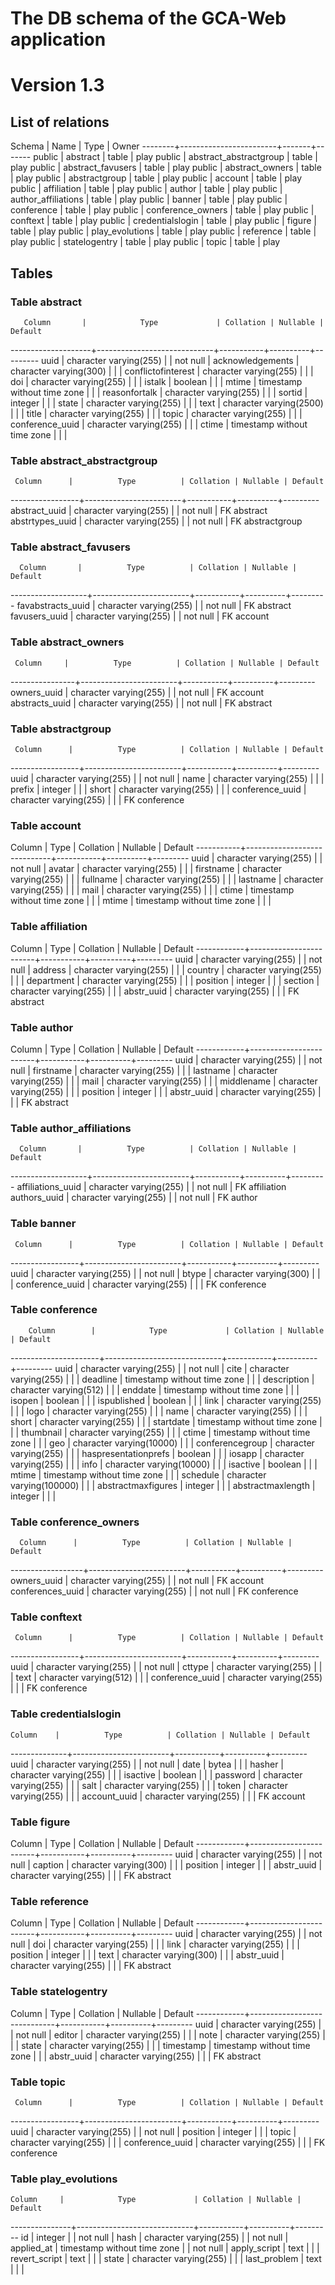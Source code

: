 # The DB schema of the GCA-Web application

# Version 1.3

## List of relations

 Schema |          Name          | Type  | Owner 
--------+------------------------+-------+-------
 public | abstract               | table | play
 public | abstract_abstractgroup | table | play
 public | abstract_favusers      | table | play
 public | abstract_owners        | table | play
 public | abstractgroup          | table | play
 public | account                | table | play
 public | affiliation            | table | play
 public | author                 | table | play
 public | author_affiliations    | table | play
 public | banner                 | table | play
 public | conference             | table | play
 public | conference_owners      | table | play
 public | conftext               | table | play
 public | credentialslogin       | table | play
 public | figure                 | table | play
 public | play_evolutions        | table | play
 public | reference              | table | play
 public | statelogentry          | table | play
 public | topic                  | table | play


## Tables

### Table abstract
       Column       |            Type             | Collation | Nullable | Default 
--------------------+-----------------------------+-----------+----------+---------
 uuid               | character varying(255)      |           | not null | 
 acknowledgements   | character varying(300)      |           |          | 
 conflictofinterest | character varying(255)      |           |          | 
 doi                | character varying(255)      |           |          | 
 istalk             | boolean                     |           |          | 
 mtime              | timestamp without time zone |           |          | 
 reasonfortalk      | character varying(255)      |           |          | 
 sortid             | integer                     |           |          | 
 state              | character varying(255)      |           |          | 
 text               | character varying(2500)     |           |          | 
 title              | character varying(255)      |           |          | 
 topic              | character varying(255)      |           |          | 
 conference_uuid    | character varying(255)      |           |          | 
 ctime              | timestamp without time zone |           |          | 

### Table abstract_abstractgroup
     Column      |          Type          | Collation | Nullable | Default 
-----------------+------------------------+-----------+----------+---------
 abstract_uuid   | character varying(255) |           | not null |              FK abstract 
 abstrtypes_uuid | character varying(255) |           | not null |              FK abstractgroup 

### Table abstract_favusers
      Column       |          Type          | Collation | Nullable | Default 
-------------------+------------------------+-----------+----------+---------
 favabstracts_uuid | character varying(255) |           | not null |            FK abstract
 favusers_uuid     | character varying(255) |           | not null |            FK account

### Table abstract_owners
     Column     |          Type          | Collation | Nullable | Default 
----------------+------------------------+-----------+----------+---------
 owners_uuid    | character varying(255) |           | not null |               FK account
 abstracts_uuid | character varying(255) |           | not null |               FK abstract

### Table abstractgroup
     Column      |          Type          | Collation | Nullable | Default 
-----------------+------------------------+-----------+----------+---------
 uuid            | character varying(255) |           | not null | 
 name            | character varying(255) |           |          | 
 prefix          | integer                |           |          | 
 short           | character varying(255) |           |          | 
 conference_uuid | character varying(255) |           |          |              FK conference

### Table account
  Column   |            Type             | Collation | Nullable | Default 
-----------+-----------------------------+-----------+----------+---------
 uuid      | character varying(255)      |           | not null | 
 avatar    | character varying(255)      |           |          | 
 firstname | character varying(255)      |           |          | 
 fullname  | character varying(255)      |           |          | 
 lastname  | character varying(255)      |           |          | 
 mail      | character varying(255)      |           |          | 
 ctime     | timestamp without time zone |           |          | 
 mtime     | timestamp without time zone |           |          | 

### Table affiliation
   Column   |          Type          | Collation | Nullable | Default 
------------+------------------------+-----------+----------+---------
 uuid       | character varying(255) |           | not null | 
 address    | character varying(255) |           |          | 
 country    | character varying(255) |           |          | 
 department | character varying(255) |           |          | 
 position   | integer                |           |          | 
 section    | character varying(255) |           |          | 
 abstr_uuid | character varying(255) |           |          |                   FK abstract

### Table author
   Column   |          Type          | Collation | Nullable | Default 
------------+------------------------+-----------+----------+---------
 uuid       | character varying(255) |           | not null | 
 firstname  | character varying(255) |           |          | 
 lastname   | character varying(255) |           |          | 
 mail       | character varying(255) |           |          | 
 middlename | character varying(255) |           |          | 
 position   | integer                |           |          | 
 abstr_uuid | character varying(255) |           |          |                   FK abstract

### Table author_affiliations
      Column       |          Type          | Collation | Nullable | Default 
-------------------+------------------------+-----------+----------+---------
 affiliations_uuid | character varying(255) |           | not null |            FK affiliation
 authors_uuid      | character varying(255) |           | not null |            FK author

### Table banner
     Column      |          Type          | Collation | Nullable | Default 
-----------------+------------------------+-----------+----------+---------
 uuid            | character varying(255) |           | not null | 
 btype           | character varying(300) |           |          | 
 conference_uuid | character varying(255) |           |          |              FK conference

### Table conference
        Column        |            Type             | Collation | Nullable | Default 
----------------------+-----------------------------+-----------+----------+---------
 uuid                 | character varying(255)      |           | not null | 
 cite                 | character varying(255)      |           |          | 
 deadline             | timestamp without time zone |           |          | 
 description          | character varying(512)      |           |          | 
 enddate              | timestamp without time zone |           |          | 
 isopen               | boolean                     |           |          | 
 ispublished          | boolean                     |           |          | 
 link                 | character varying(255)      |           |          | 
 logo                 | character varying(255)      |           |          | 
 name                 | character varying(255)      |           |          | 
 short                | character varying(255)      |           |          | 
 startdate            | timestamp without time zone |           |          | 
 thumbnail            | character varying(255)      |           |          | 
 ctime                | timestamp without time zone |           |          | 
 geo                  | character varying(10000)    |           |          | 
 conferencegroup      | character varying(255)      |           |          | 
 haspresentationprefs | boolean                     |           |          | 
 iosapp               | character varying(255)      |           |          | 
 info                 | character varying(10000)    |           |          | 
 isactive             | boolean                     |           |          | 
 mtime                | timestamp without time zone |           |          | 
 schedule             | character varying(100000)   |           |          | 
 abstractmaxfigures   | integer                     |           |          | 
 abstractmaxlength    | integer                     |           |          | 

### Table conference_owners
      Column      |          Type          | Collation | Nullable | Default 
------------------+------------------------+-----------+----------+---------
 owners_uuid      | character varying(255) |           | not null |             FK account
 conferences_uuid | character varying(255) |           | not null |             FK conference

### Table conftext
     Column      |          Type          | Collation | Nullable | Default 
-----------------+------------------------+-----------+----------+---------
 uuid            | character varying(255) |           | not null | 
 cttype          | character varying(255) |           |          | 
 text            | character varying(512) |           |          | 
 conference_uuid | character varying(255) |           |          |              FK conference

### Table credentialslogin
    Column    |          Type          | Collation | Nullable | Default 
--------------+------------------------+-----------+----------+---------
 uuid         | character varying(255) |           | not null | 
 date         | bytea                  |           |          | 
 hasher       | character varying(255) |           |          | 
 isactive     | boolean                |           |          | 
 password     | character varying(255) |           |          | 
 salt         | character varying(255) |           |          | 
 token        | character varying(255) |           |          | 
 account_uuid | character varying(255) |           |          |                 FK account

### Table figure
   Column   |          Type          | Collation | Nullable | Default 
------------+------------------------+-----------+----------+---------
 uuid       | character varying(255) |           | not null | 
 caption    | character varying(300) |           |          | 
 position   | integer                |           |          | 
 abstr_uuid | character varying(255) |           |          |                   FK abstract

### Table reference
   Column   |          Type          | Collation | Nullable | Default 
------------+------------------------+-----------+----------+---------
 uuid       | character varying(255) |           | not null | 
 doi        | character varying(255) |           |          | 
 link       | character varying(255) |           |          | 
 position   | integer                |           |          | 
 text       | character varying(300) |           |          | 
 abstr_uuid | character varying(255) |           |          |                   FK abstract

### Table statelogentry
   Column   |            Type             | Collation | Nullable | Default 
------------+-----------------------------+-----------+----------+---------
 uuid       | character varying(255)      |           | not null | 
 editor     | character varying(255)      |           |          | 
 note       | character varying(255)      |           |          | 
 state      | character varying(255)      |           |          | 
 timestamp  | timestamp without time zone |           |          | 
 abstr_uuid | character varying(255)      |           |          |              FK abstract

### Table topic
     Column      |          Type          | Collation | Nullable | Default 
-----------------+------------------------+-----------+----------+---------
 uuid            | character varying(255) |           | not null | 
 position        | integer                |           |          | 
 topic           | character varying(255) |           |          | 
 conference_uuid | character varying(255) |           |          |              FK conference

### Table play_evolutions
    Column     |            Type             | Collation | Nullable | Default 
---------------+-----------------------------+-----------+----------+---------
 id            | integer                     |           | not null | 
 hash          | character varying(255)      |           | not null | 
 applied_at    | timestamp without time zone |           | not null | 
 apply_script  | text                        |           |          | 
 revert_script | text                        |           |          | 
 state         | character varying(255)      |           |          | 
 last_problem  | text                        |           |          | 
